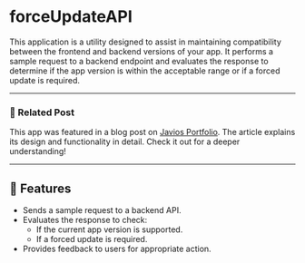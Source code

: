 # forceUpdateAPI

This application is a utility designed to assist in maintaining compatibility between the frontend and backend versions of your app. It performs a sample request to a backend endpoint and evaluates the response to determine if the app version is within the acceptable range or if a forced update is required.

---

### 📖 Related Post

This app was featured in a blog post on [Javios Portfolio](https://javios.eu/portfolio/). The article explains its design and functionality in detail. Check it out for a deeper understanding!

---

## 🚀 Features

- Sends a sample request to a backend API.
- Evaluates the response to check:
  - If the current app version is supported.
  - If a forced update is required.
- Provides feedback to users for appropriate action.
